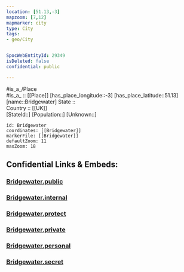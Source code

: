 ```yaml
---
location: [51.13,-3] 
mapzoom: [7,12] 
mapmarker: city 
type: City
tags:
- geo/City


SpocWebEntityId: 29349
isDeleted: false
confidential: public

---
```

#is_a_/Place  
#is_a_ :: [[Place]] 
[has_place_longitude::-3] 
[has_place_latitude::51.13] 
[name::Bridgewater] 
State ::  
Country :: [[UK]]  
[StateId::] 
[Population::] 
[Unknown::] 


```leaflet
id: Bridgewater
coordinates: [[Bridgewater]] 
markerFile: [[Bridgewater]] 
defaultZoom: 11 
maxZoom: 18
```


## Confidential Links & Embeds: 

### [Bridgewater.public](/_public/\Earth\Continent\Europe\Europe~North\UK\England\Regions~England\South_West_England\Somerset\cities~Somerset\Sedgemoor\cities~SedgemoorBridgewater.public.md) 

### [Bridgewater.internal](/_internal/\Earth\Continent\Europe\Europe~North\UK\England\Regions~England\South_West_England\Somerset\cities~Somerset\Sedgemoor\cities~SedgemoorBridgewater.internal.md) 

### [Bridgewater.protect](/_protect/\Earth\Continent\Europe\Europe~North\UK\England\Regions~England\South_West_England\Somerset\cities~Somerset\Sedgemoor\cities~SedgemoorBridgewater.protect.md) 

### [Bridgewater.private](/_private/\Earth\Continent\Europe\Europe~North\UK\England\Regions~England\South_West_England\Somerset\cities~Somerset\Sedgemoor\cities~SedgemoorBridgewater.private.md) 

### [Bridgewater.personal](/_personal/\Earth\Continent\Europe\Europe~North\UK\England\Regions~England\South_West_England\Somerset\cities~Somerset\Sedgemoor\cities~SedgemoorBridgewater.personal.md) 

### [Bridgewater.secret](/_secret/\Earth\Continent\Europe\Europe~North\UK\England\Regions~England\South_West_England\Somerset\cities~Somerset\Sedgemoor\cities~SedgemoorBridgewater.secret.md)

